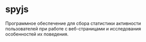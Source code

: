 spyjs
=====
Программное обеспечение для сбора статистики активности пользователей при работе с веб-страницами и исследования особенностей их поведения.
